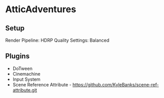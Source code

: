 # AtticAdventures
## Setup
Render Pipeline:  HDRP
Quality Settings: Balanced

## Plugins
* DoTween
* Cinemachine
* Input System
* Scene Reference Attribute - https://github.com/KyleBanks/scene-ref-attribute.git

